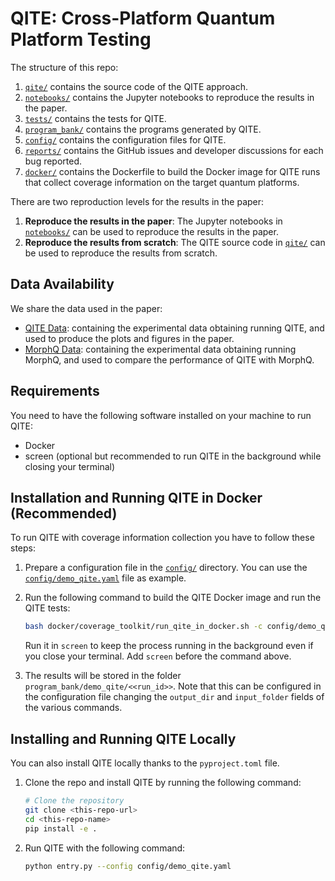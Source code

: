 # QITE: Cross-Platform Quantum Platform Testing


The structure of this repo:

1.  [`qite/`](qite/) contains the source code of the QITE approach.
2.  [`notebooks/`](notebooks/) contains the Jupyter notebooks to reproduce the results in the paper.
3.  [`tests/`](tests/) contains the tests for QITE.
4.  [`program_bank/`](program_bank/) contains the programs generated by QITE.
5.  [`config/`](config/) contains the configuration files for QITE.
6.  [`reports/`](reports/) contains the GitHub issues and developer discussions for each bug reported.
7.  [`docker/`](docker/) contains the Dockerfile to build the Docker image for QITE runs that collect coverage information on the target quantum platforms.

There are two reproduction levels for the results in the paper:
1. **Reproduce the results in the paper**: The Jupyter notebooks in [`notebooks/`](notebooks/) can be used to reproduce the results in the paper.
2. **Reproduce the results from scratch**: The QITE source code in [`qite/`](qite/) can be used to reproduce the results from scratch.


## Data Availability

We share the data used in the paper:
- [QITE Data](https://figshare.com): containing the experimental data obtaining running QITE, and used to produce the plots and figures in the paper.
- [MorphQ Data](https://figshare.com): containing the experimental data obtaining running MorphQ, and used to compare the performance of QITE with MorphQ.


## Requirements

You need to have the following software installed on your machine to run QITE:
- Docker
- screen (optional but recommended to run QITE in the background while closing your terminal)

## Installation and Running QITE in Docker (Recommended)

To run QITE with coverage information collection you have to follow these steps:

1. Prepare a configuration file in the [`config/`](config/) directory. You can use the [`config/demo_qite.yaml`](config/demo_qite.yaml) file as example.

2. Run the following command to build the QITE Docker image and run the QITE tests:
    ```bash
    bash docker/coverage_toolkit/run_qite_in_docker.sh -c config/demo_qite.yaml --interactive
    ```
    Run it in `screen` to keep the process running in the background even if you close your terminal. Add `screen` before the command above.

3. The results will be stored in the folder `program_bank/demo_qite/<<run_id>>`.
Note that this can be configured in the configuration file changing the `output_dir` and `input_folder` fields of the various commands.

## Installing and Running QITE Locally

You can also install QITE locally thanks to the `pyproject.toml` file.

1. Clone the repo and install QITE by running the following command:
    ```bash
    # Clone the repository
    git clone <this-repo-url>
    cd <this-repo-name>
    pip install -e .
    ```
2. Run QITE with the following command:
    ```bash
    python entry.py --config config/demo_qite.yaml
    ```











